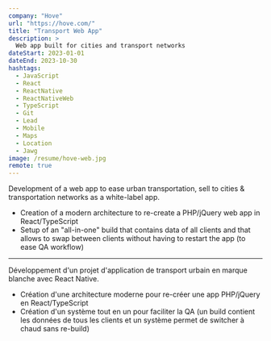 ```yaml
---
company: "Hove"
url: "https://hove.com/"
title: "Transport Web App"
description: >
  Web app built for cities and transport networks
dateStart: 2023-01-01
dateEnd: 2023-10-30
hashtags:
  - JavaScript
  - React
  - ReactNative
  - ReactNativeWeb
  - TypeScript
  - Git
  - Lead
  - Mobile
  - Maps
  - Location
  - Jawg
image: /resume/hove-web.jpg
remote: true
---
```


Development of a web app to ease urban transportation, sell to cities &
transportation networks as a white-label app.

- Creation of a modern architecture to re-create a PHP/jQuery web app in
  React/TypeScript
- Setup of an "all-in-one" build that contains data of all clients and that
  allows to swap between clients without having to restart the app (to ease QA
  workflow)

---

Développement d'un projet d'application de transport urbain en marque blanche
avec React Native.

- Création d'une architecture moderne pour re-créer une app PHP/jQuery en
  React/TypeScript
- Création d'un système tout en un pour faciliter la QA (un build contient les
  données de tous les clients et un système permet de switcher à chaud sans
  re-build)
